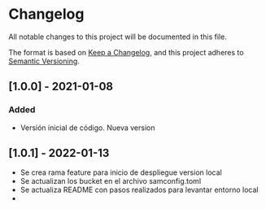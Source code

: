 # Changelog
All notable changes to this project will be documented in this file.

The format is based on [Keep a Changelog](https://keepachangelog.com/en/1.0.0/),
and this project adheres to [Semantic Versioning](https://semver.org/spec/v2.0.0.html).

## [1.0.0] - 2021-01-08
### Added
- Versión inicial de código. Nueva version

## [1.0.1] - 2022-01-13
- Se crea rama feature para inicio de despliegue version local
- Se actualizan los bucket en el archivo samconfig.toml
- Se actualiza README con pasos realizados para levantar entorno local
- 